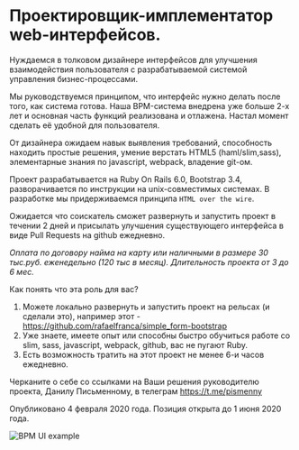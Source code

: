 # Проектировщик-имплементатор web-интерфейсов.

Нуждаемся в толковом дизайнере интерфейсов для улучшения взаимодействия пользователя с разрабатываемой системой управления бизнес-процессами.

Мы руководствуемся принципом, что интерфейс нужно делать после того, как система готова. Наша BPM-система внедрена уже больше 2-х лет и основная часть функций реализована и отлажена. Настал момент сделать её удобной для пользователя. 

От дизайнера ожидаем навык выявления требований, способность находить простые решения, умение верстать HTML5 (haml/slim,sass), элементарные знания по javascript, webpack, владение git-ом.

Проект разрабатывается на Ruby On Rails 6.0, Bootstrap 3.4, разворачивается по инструкции на unix-совместимых системах. В разработке мы придерживаемся принципа `HTML over the wire`.

Ожидается что соискатель сможет развернуть и запустить проект в течении 2 дней и присылать улучшения существующего интерфейса в виде Pull Requests на github ежедневно.

*Оплата по договору найма на карту или наличными в размере 30 тыс.руб. еженедельно (120 тыс в месяц). Длительность проекта от 3 до 6 мес.*

Как понять что эта роль для вас?

1. Можете локально развернуть и запустить проект на рельсах (и сделали это), например этот - https://github.com/rafaelfranca/simple_form-bootstrap
2. Уже знаете, имеете опыт или способны быстро обучиться работе со slim, sass, javascript, webpack, github, вас не пугают Ruby.
3. Есть возможность тратить на этот проект не менее 6-и часов ежедневно.

Черканите о себе со ссылками на Ваши решения руководителю проекта, Данилу Письменному, в телеграм https://t.me/pismenny

Опубликовано 4 февраля 2020 года. Позиция открыта до 1 июня 2020 года.

![BPM UI example](https://user-images.githubusercontent.com/31139/73723212-92cf7980-4739-11ea-8ddb-08f2f3507ba7.png)
